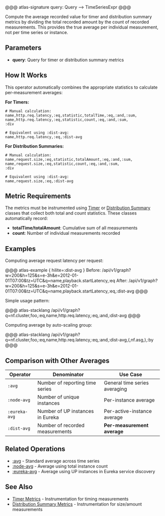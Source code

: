 @@@ atlas-signature
query: Query
-->
TimeSeriesExpr
@@@

Compute the average recorded value for timer and distribution summary metrics by dividing
the total recorded amount by the count of recorded measurements. This provides the true
average per individual measurement, not per time series or instance.

## Parameters

* **query**: Query for timer or distribution summary metrics

## How It Works

This operator automatically combines the appropriate statistics to calculate per-measurement averages:

**For Timers:**
```
# Manual calculation:
name,http.req.latency,:eq,statistic,totalTime,:eq,:and,:sum,
name,http.req.latency,:eq,statistic,count,:eq,:and,:sum,
:div

# Equivalent using :dist-avg:
name,http.req.latency,:eq,:dist-avg
```

**For Distribution Summaries:**
```
# Manual calculation:
name,request.size,:eq,statistic,totalAmount,:eq,:and,:sum,
name,request.size,:eq,statistic,count,:eq,:and,:sum,
:div

# Equivalent using :dist-avg:
name,request.size,:eq,:dist-avg
```

## Metric Requirements

The metrics must be instrumented using [Timer][timers] or [Distribution Summary][distribution summaries]
classes that collect both total and count statistics. These classes automatically record:

- **totalTime/totalAmount**: Cumulative sum of all measurements
- **count**: Number of individual measurements recorded

## Examples

Computing average request latency per request:

@@@ atlas-example { hilite=:dist-avg }
Before: /api/v1/graph?w=200&h=125&s=e-3h&e=2012-01-01T07:00&tz=UTC&q=name,playback.startLatency,:eq
After: /api/v1/graph?w=200&h=125&s=e-3h&e=2012-01-01T07:00&tz=UTC&q=name,playback.startLatency,:eq,:dist-avg
@@@

Simple usage pattern:

@@@ atlas-stacklang
/api/v1/graph?q=nf.cluster,foo,:eq,name,http.req.latency,:eq,:and,:dist-avg
@@@

Computing average by auto-scaling group:

@@@ atlas-stacklang
/api/v1/graph?q=nf.cluster,foo,:eq,name,http.req.latency,:eq,:and,:dist-avg,(,nf.asg,),:by
@@@

## Comparison with Other Averages

| Operator | Denominator | Use Case |
|----------|-------------|----------|
| `:avg` | Number of reporting time series | General time series averaging |
| `:node-avg` | Number of unique instances | Per-instance average |
| `:eureka-avg` | Number of UP instances in Eureka | Per-active-instance average |
| `:dist-avg` | Number of recorded measurements | **Per-measurement average** |

## Related Operations

* [:avg](avg.md) - Standard average across time series
* [:node-avg](node-avg.md) - Average using total instance count
* [:eureka-avg](eureka-avg.md) - Average using UP instances in Eureka service discovery

## See Also

* [Timer Metrics][timers] - Instrumentation for timing measurements
* [Distribution Summary Metrics][distribution summaries] - Instrumentation for size/amount measurements

[timers]: ../../spectator/core/meters/timer.md
[distribution summaries]: ../../spectator/core/meters/dist-summary.md